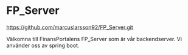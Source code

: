 # FP_Server

https://github.com/marcuslarsson92/FP_Server.git

Välkomna till FinansPortalens FP_Server som är vår backendserver. Vi använder oss av spring boot. 
